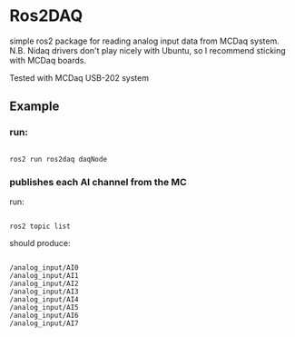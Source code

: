 # Ros2DAQ
simple ros2 package for reading analog input data from MCDaq system. N.B. Nidaq drivers don't play nicely with Ubuntu, so I recommend sticking with MCDaq boards.

Tested with MCDaq USB-202 system

## Example

### run:
```

ros2 run ros2daq daqNode

```

### publishes each AI channel from the MC
run:
```

ros2 topic list

```

should produce:

```

/analog_input/AI0
/analog_input/AI1
/analog_input/AI2
/analog_input/AI3
/analog_input/AI4
/analog_input/AI5
/analog_input/AI6
/analog_input/AI7

```




